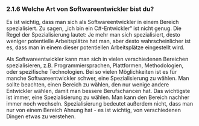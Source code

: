 ### 2.1.6 Welche Art von Softwareentwickler bist du?

Es ist wichtig, dass man sich als Softwareentwickler in einem Bereich spezialisiert. Zu sagen, „ich bin ein C\#-Entwickler“ ist nicht genug. Die Regel der Spezialisierung lautet: Je mehr man sich spezialisiert, desto weniger potentielle Arbeitsplätze hat man, aber desto wahrscheinlicher ist es, dass man in einem dieser potentiellen Arbeitsplätze eingestellt wird.

Als Softwareentwickler kann man sich in vielen verschiedenen Bereichen spezialisieren, z.B. Programmiersprachen, Plattformen, Methodologien, oder spezifische Technologien. Bei so vielen Möglichkeiten ist es für manche Softwareentwickler schwer, eine Spezialisierung zu wählen. Man sollte beachten, einen Bereich zu wählen, den nur wenige andere Entwickler wählen, damit man bessere Berufschancen hat. Das wichtigste ist immer, eine Spezialisierung zu wählen. Man kann den Bereich nachher immer noch wechseln. Spezialisierung bedeutet außerdem nicht, dass man nur von einem Bereich Ahnung hat - es ist wichtig, von verschiedenen Dingen etwas zu verstehen.
